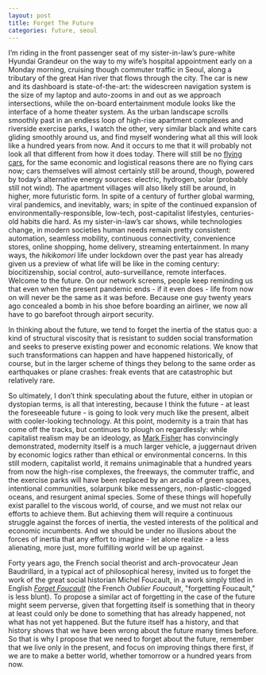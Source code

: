 ```yaml
---
layout: post
title: Forget The Future
categories: future, seoul
---
```

I’m riding in the front passenger seat of my sister-in-law’s pure-white  Hyundai Grandeur on the way to my wife’s hospital appointment early on a Monday morning, cruising though commuter traffic in Seoul, along a tributary of the great Han river that flows through the city. The car is new and its  dashboard is state-of-the-art: the widescreen navigation system is the size of my laptop and auto-zooms in and out as we approach intersections, while the on-board entertainment module looks like the interface of a home theater system. As the urban landscape scrolls smoothly past in an endless loop of high-rise apartment complexes and riverside exercise parks, I watch the other, very similar black and white cars gliding smoothly around us, and find myself wondering what all this will look like a hundred years from now. And it occurs to me that it will probably not look all that different from how it does today. There will still be no [flying cars](https://thebaffler.com/salvos/of-flying-cars-and-the-declining-rate-of-profit), for the same economic and logistical reasons there are no flying cars now; cars themselves will almost certainly still be around, though, powered by today’s alternative energy sources: electric, hydrogen, solar (probably still not wind). The apartment villages will also likely still be around, in higher, more futuristic form. In spite of a century of further global warming, viral pandemics, and inevitably, wars; in spite of the continued expansion of environmentally-responsible, low-tech, post-capitalist lifestyles, centuries-old habits die hard. As my sister-in-law’s car shows, while technologies change, in modern societies human needs remain pretty consistent: automation, seamless mobility, continuous connectivity, convenience stores, online shopping, home delivery, streaming entertainment. In many ways, the *hikikomori* life under lockdown over the past year has already given us a preview of what life will be like in the coming century: biocitizenship, social control, auto-surveillance, remote interfaces. Welcome to the future. On our network screens, people keep reminding us that even when the present pandemic ends - if it even does - life from now on will never be the same as it was before. Because one guy twenty years ago concealed a bomb in his shoe before boarding an airliner, we now all have to go barefoot through airport security.

In thinking about the future, we tend to forget the inertia of the status quo: a kind of structural viscosity that is resistant to sudden social transformation and seeks to preserve existing power and economic relations. We know that such transformations can happen and have happened historically, of course, but in the larger scheme of things they belong to the same order as earthquakes or plane crashes: freak events that are catastrophic but relatively rare.

So ultimately, I don’t think speculating about the future, either in utopian or dystopian terms, is all that interesting, because I think the future - at least the foreseeable future -  is going to look very much like the present, albeit with cooler-looking technology. At this point, modernity is a train that has come off the tracks, but continues to plough on regardlessly: while capitalist realism may be an ideology, as [Mark Fisher](https://www.johnhuntpublishing.com/zer0-books/our-books/capitalist-realism) has convincingly demonstrated, modernity itself is a much larger vehicle, a juggernaut driven by economic logics rather than ethical or environmental concerns. In this still modern, capitalist world, it remains  unimaginable that a hundred years from now the high-rise complexes, the freeways, the commuter traffic, and the exercise parks will have been replaced by an arcadia of green spaces, intentional communities, solarpunk bike messengers, non-plastic-clogged oceans, and resurgent animal species. Some of these things will hopefully exist parallel to the viscous world, of course, and we must not relax our efforts to achieve them. But achieving them will require a continuous struggle against the forces of inertia, the vested interests of the political and economic incumbents. And we should be under no illusions about the forces of inertia that any effort to imagine - let alone realize - a less alienating, more just, more fulfilling world will be up against.

Forty years ago, the French social theorist and arch-provocateur Jean Baudrillard, in a typical act of philosophical heresy, invited us to forget the work of the great social historian Michel Foucault, in a work simply titled in English [*Forget Foucault*](http://semiotexte.com/?p=704) (the French *Oublier Foucault*, "forgetting Foucault," is less blunt). To propose a similar act of forgetting in the case of the future might seem perverse, given that forgetting itself is something that in theory at least could only be done to something that has already happened, not what has not yet happened. But the future itself has a history, and that history shows that we have been wrong about the future many times before. So that is why I propose that we need to forget about the future, remember that we live only in the present, and focus on improving things there first, if we are to make a better world, whether tomorrow or a hundred years from now.